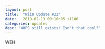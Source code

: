 ```yaml
---
layout: post
title:  "WiiU Update #22"
date:   2019-02-13 09:10:05 +1100
categories: updates
desc: "WUPS still exists! Isn't that cool?"
---
```

WEH
